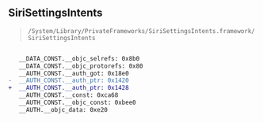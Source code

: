 ## SiriSettingsIntents

> `/System/Library/PrivateFrameworks/SiriSettingsIntents.framework/SiriSettingsIntents`

```diff

   __DATA_CONST.__objc_selrefs: 0x8b0
   __DATA_CONST.__objc_protorefs: 0x80
   __AUTH_CONST.__auth_got: 0x18e0
-  __AUTH_CONST.__auth_ptr: 0x1420
+  __AUTH_CONST.__auth_ptr: 0x1428
   __AUTH_CONST.__const: 0xca68
   __AUTH_CONST.__objc_const: 0xbee0
   __AUTH.__objc_data: 0xe20

```
